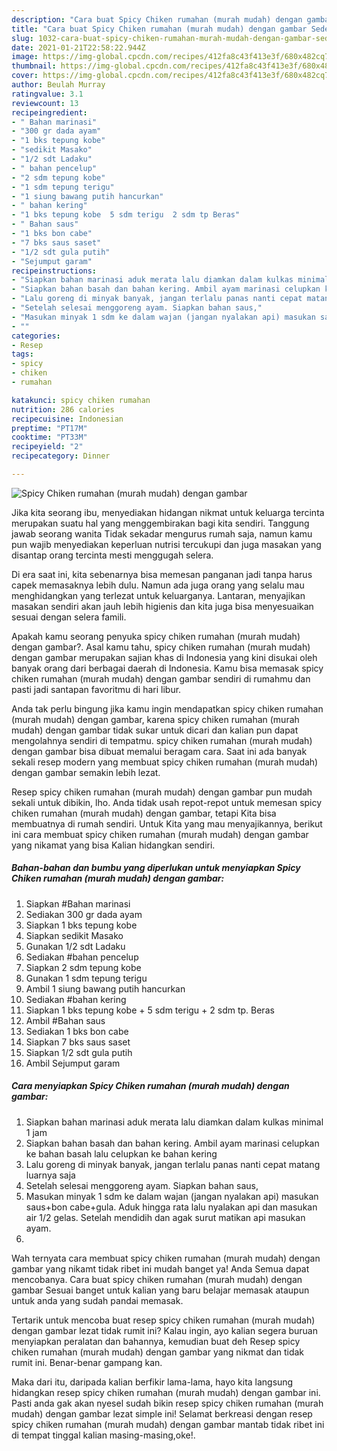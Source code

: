 ```yaml
---
description: "Cara buat Spicy Chiken rumahan (murah mudah) dengan gambar Sederhana Untuk Jualan"
title: "Cara buat Spicy Chiken rumahan (murah mudah) dengan gambar Sederhana Untuk Jualan"
slug: 1032-cara-buat-spicy-chiken-rumahan-murah-mudah-dengan-gambar-sederhana-untuk-jualan
date: 2021-01-21T22:58:22.944Z
image: https://img-global.cpcdn.com/recipes/412fa8c43f413e3f/680x482cq70/spicy-chiken-rumahan-murah-mudah-dengan-gambar-foto-resep-utama.jpg
thumbnail: https://img-global.cpcdn.com/recipes/412fa8c43f413e3f/680x482cq70/spicy-chiken-rumahan-murah-mudah-dengan-gambar-foto-resep-utama.jpg
cover: https://img-global.cpcdn.com/recipes/412fa8c43f413e3f/680x482cq70/spicy-chiken-rumahan-murah-mudah-dengan-gambar-foto-resep-utama.jpg
author: Beulah Murray
ratingvalue: 3.1
reviewcount: 13
recipeingredient:
- " Bahan marinasi"
- "300 gr dada ayam"
- "1 bks tepung kobe"
- "sedikit Masako"
- "1/2 sdt Ladaku"
- " bahan pencelup"
- "2 sdm tepung kobe"
- "1 sdm tepung terigu"
- "1 siung bawang putih hancurkan"
- " bahan kering"
- "1 bks tepung kobe  5 sdm terigu  2 sdm tp Beras"
- " Bahan saus"
- "1 bks bon cabe"
- "7 bks saus saset"
- "1/2 sdt gula putih"
- "Sejumput garam"
recipeinstructions:
- "Siapkan bahan marinasi aduk merata lalu diamkan dalam kulkas minimal 1 jam"
- "Siapkan bahan basah dan bahan kering. Ambil ayam marinasi celupkan ke bahan basah lalu celupkan ke bahan kering"
- "Lalu goreng di minyak banyak, jangan terlalu panas nanti cepat matang luarnya saja"
- "Setelah selesai menggoreng ayam. Siapkan bahan saus,"
- "Masukan minyak 1 sdm ke dalam wajan (jangan nyalakan api) masukan saus+bon cabe+gula. Aduk hingga rata lalu nyalakan api dan masukan air 1/2 gelas. Setelah mendidih dan agak surut matikan api masukan ayam."
- ""
categories:
- Resep
tags:
- spicy
- chiken
- rumahan

katakunci: spicy chiken rumahan 
nutrition: 286 calories
recipecuisine: Indonesian
preptime: "PT17M"
cooktime: "PT33M"
recipeyield: "2"
recipecategory: Dinner

---
```



![Spicy Chiken rumahan (murah mudah) dengan gambar](https://img-global.cpcdn.com/recipes/412fa8c43f413e3f/680x482cq70/spicy-chiken-rumahan-murah-mudah-dengan-gambar-foto-resep-utama.jpg)

Jika kita seorang ibu, menyediakan hidangan nikmat untuk keluarga tercinta merupakan suatu hal yang menggembirakan bagi kita sendiri. Tanggung jawab seorang  wanita Tidak sekadar mengurus rumah saja, namun kamu pun wajib menyediakan keperluan nutrisi tercukupi dan juga masakan yang disantap orang tercinta mesti menggugah selera.

Di era  saat ini, kita sebenarnya bisa memesan panganan jadi tanpa harus capek memasaknya lebih dulu. Namun ada juga orang yang selalu mau menghidangkan yang terlezat untuk keluarganya. Lantaran, menyajikan masakan sendiri akan jauh lebih higienis dan kita juga bisa menyesuaikan sesuai dengan selera famili. 



Apakah kamu seorang penyuka spicy chiken rumahan (murah mudah) dengan gambar?. Asal kamu tahu, spicy chiken rumahan (murah mudah) dengan gambar merupakan sajian khas di Indonesia yang kini disukai oleh banyak orang dari berbagai daerah di Indonesia. Kamu bisa memasak spicy chiken rumahan (murah mudah) dengan gambar sendiri di rumahmu dan pasti jadi santapan favoritmu di hari libur.

Anda tak perlu bingung jika kamu ingin mendapatkan spicy chiken rumahan (murah mudah) dengan gambar, karena spicy chiken rumahan (murah mudah) dengan gambar tidak sukar untuk dicari dan kalian pun dapat mengolahnya sendiri di tempatmu. spicy chiken rumahan (murah mudah) dengan gambar bisa dibuat memalui beragam cara. Saat ini ada banyak sekali resep modern yang membuat spicy chiken rumahan (murah mudah) dengan gambar semakin lebih lezat.

Resep spicy chiken rumahan (murah mudah) dengan gambar pun mudah sekali untuk dibikin, lho. Anda tidak usah repot-repot untuk memesan spicy chiken rumahan (murah mudah) dengan gambar, tetapi Kita bisa membuatnya di rumah sendiri. Untuk Kita yang mau menyajikannya, berikut ini cara membuat spicy chiken rumahan (murah mudah) dengan gambar yang nikamat yang bisa Kalian hidangkan sendiri.

<!--inarticleads1-->

##### Bahan-bahan dan bumbu yang diperlukan untuk menyiapkan Spicy Chiken rumahan (murah mudah) dengan gambar:

1. Siapkan  #Bahan marinasi
1. Sediakan 300 gr dada ayam
1. Siapkan 1 bks tepung kobe
1. Siapkan sedikit Masako
1. Gunakan 1/2 sdt Ladaku
1. Sediakan  #bahan pencelup
1. Siapkan 2 sdm tepung kobe
1. Gunakan 1 sdm tepung terigu
1. Ambil 1 siung bawang putih hancurkan
1. Sediakan  #bahan kering
1. Siapkan 1 bks tepung kobe + 5 sdm terigu + 2 sdm tp. Beras
1. Ambil  #Bahan saus
1. Sediakan 1 bks bon cabe
1. Siapkan 7 bks saus saset
1. Siapkan 1/2 sdt gula putih
1. Ambil Sejumput garam




<!--inarticleads2-->

##### Cara menyiapkan Spicy Chiken rumahan (murah mudah) dengan gambar:

1. Siapkan bahan marinasi aduk merata lalu diamkan dalam kulkas minimal 1 jam
1. Siapkan bahan basah dan bahan kering. Ambil ayam marinasi celupkan ke bahan basah lalu celupkan ke bahan kering
1. Lalu goreng di minyak banyak, jangan terlalu panas nanti cepat matang luarnya saja
1. Setelah selesai menggoreng ayam. Siapkan bahan saus,
1. Masukan minyak 1 sdm ke dalam wajan (jangan nyalakan api) masukan saus+bon cabe+gula. Aduk hingga rata lalu nyalakan api dan masukan air 1/2 gelas. Setelah mendidih dan agak surut matikan api masukan ayam.
1. 




Wah ternyata cara membuat spicy chiken rumahan (murah mudah) dengan gambar yang nikamt tidak ribet ini mudah banget ya! Anda Semua dapat mencobanya. Cara buat spicy chiken rumahan (murah mudah) dengan gambar Sesuai banget untuk kalian yang baru belajar memasak ataupun untuk anda yang sudah pandai memasak.

Tertarik untuk mencoba buat resep spicy chiken rumahan (murah mudah) dengan gambar lezat tidak rumit ini? Kalau ingin, ayo kalian segera buruan menyiapkan peralatan dan bahannya, kemudian buat deh Resep spicy chiken rumahan (murah mudah) dengan gambar yang nikmat dan tidak rumit ini. Benar-benar gampang kan. 

Maka dari itu, daripada kalian berfikir lama-lama, hayo kita langsung hidangkan resep spicy chiken rumahan (murah mudah) dengan gambar ini. Pasti anda gak akan nyesel sudah bikin resep spicy chiken rumahan (murah mudah) dengan gambar lezat simple ini! Selamat berkreasi dengan resep spicy chiken rumahan (murah mudah) dengan gambar mantab tidak ribet ini di tempat tinggal kalian masing-masing,oke!.

